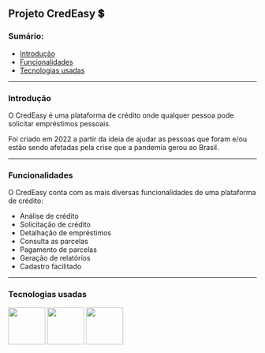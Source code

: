 ## Projeto CredEasy 💲

### Sumário:
* [Introdução](#introducao) 
* [Funcionalidades](#funcionalidades)
* [Tecnologias usadas](#tecnologias-usadas)

---

### Introdução
O CredEasy é uma plataforma de crédito onde qualquer pessoa pode solicitar empréstimos pessoais.

Foi criado em 2022 a partir da ideia de ajudar as pessoas que foram e/ou estão sendo afetadas pela crise que a pandemia gerou ao Brasil.

---

### Funcionalidades
O CredEasy conta com as mais diversas funcionalidades de uma plataforma de crédito:
* Análise de crédito
* Solicitação de crédito
* Detalhação de empréstimos
* Consulta as parcelas
* Pagamento de parcelas
* Geração de relatórios
* Cadastro facilitado

---

### Tecnologias usadas
<img src="https://user-images.githubusercontent.com/100793778/159767221-6649076a-d42e-467f-849d-537d44917690.svg" width="75">
<img src="https://user-images.githubusercontent.com/100793778/159767712-68383daa-41c7-45dd-9081-c59b6d27f183.svg" width="75">
<img src="https://user-images.githubusercontent.com/100793778/159768005-9f1c1d3e-1884-424f-9831-b22d9f48e491.svg" width="75">
